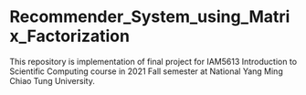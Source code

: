 # Recommender_System_using_Matrix_Factorization
This repository is implementation of final project for IAM5613 Introduction to Scientific Computing course in 2021 Fall semester at National Yang Ming Chiao Tung University.
